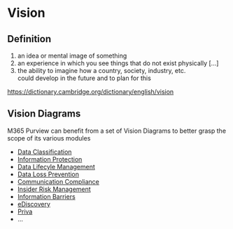 # Vision

## Definition 
1. an idea or mental image of something
2. an experience in which you see things that do not exist physically […]
3. the ability to imagine how a country, society, industry, etc. could develop in the future and to plan for this

https://dictionary.cambridge.org/dictionary/english/vision


## Vision Diagrams
M365 Purview can benefit from a set of Vision Diagrams to better grasp the scope of its various modules
- [Data Classification](https://github.com/ThierryMatusiakMSFT/VisionDiagrams/tree/main/Data%20Classification)
- [Information Protection](https://github.com/ThierryMatusiakMSFT/VisionDiagrams/tree/main/Information%20Protection)
- [Data Lifecyle Management](https://github.com/ThierryMatusiakMSFT/VisionDiagrams/tree/main/DataLifecycleManagement)
- [Data Loss Prevention](https://github.com/ThierryMatusiakMSFT/VisionDiagrams/tree/main/DataLossPrevention)
- [Communication Compliance](https://github.com/ThierryMatusiakMSFT/VisionDiagrams/tree/main/CommunicationCompliance)
- [Insider Risk Management](https://github.com/ThierryMatusiakMSFT/VisionDiagrams/tree/main/InsiderRiskManagement)
- [Information Barriers](https://github.com/ThierryMatusiakMSFT/VisionDiagrams/tree/main/Information%20Barriers)
- [eDiscovery](https://github.com/ThierryMatusiakMSFT/VisionDiagrams/tree/main/eDiscovery)
- [Priva](https://github.com/ThierryMatusiakMSFT/VisionDiagrams/tree/main/Priva)
- ...
